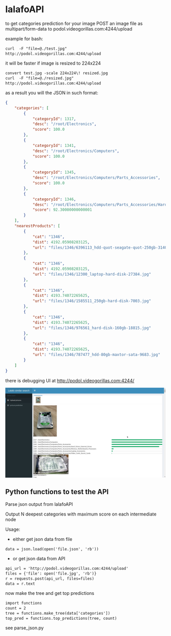 # lalafoAPI

to get categories prediction for your image POST an image file as multipart/form-data to podol.videogorillas.com:4244/upload

example for bash:

```
curl  -F "file=@./test.jpg"   http://podol.videogorillas.com:4244/upload
```

it will be faster if image is resized to 224x224

```
convert test.jpg -scale 224x224\! resized.jpg
curl  -F "file=@./resized.jpg"  http://podol.videogorillas.com:4244/upload
```


as a result you will the JSON in such format:
```json
{
    "categories": [
        {
            "categoryId": 1317,
            "desc": "/root/Electronics",
            "score": 100.0
        },
        {
            "categoryId": 1341,
            "desc": "/root/Electronics/Computers",
            "score": 100.0
        },
        {
            "categoryId": 1345,
            "desc": "/root/Electronics/Computers/Parts_Accessories",
            "score": 100.0
        },
        {
            "categoryId": 1346,
            "desc": "/root/Electronics/Computers/Parts_Accessories/Hard_Drives_External_Drives",
            "score": 92.30000000000001
        }
    ],
    "nearestProducts": [
        {
            "cat": "1346",
            "dist": 4192.05908203125,
            "url": "files/1346/6396113_hdd-quot-seagate-quot-250gb-31408.jpg"
        },
        {
            "cat": "1346",
            "dist": 4192.05908203125,
            "url": "files/1346/12300_laptop-hard-disk-27384.jpg"
        },
        {
            "cat": "1346",
            "dist": 4193.74072265625,
            "url": "files/1346/1585511_250gb-hard-disk-7003.jpg"
        },
        {
            "cat": "1346",
            "dist": 4193.74072265625,
            "url": "files/1346/976561_hard-disk-160gb-18815.jpg"
        },
        {
            "cat": "1346",
            "dist": 4193.74072265625,
            "url": "files/1346/787477_hdd-80gb-maxtor-sata-9683.jpg"
        }
    ]
}
```

there is debugging UI at http://podol.videogorillas.com:4244/ 

![Image of screen](images/screen.jpg)

## Python functions to test the API

Parse json output from lalafoAPI

Output N deepest categories with maximum score on each intermediate node

Usage:
- either get json data from file
```
data = json.load(open('file.json', 'rb'))
```
- or get json data from API
```
api_url = 'http://podol.videogorillas.com:4244/upload'
files = {'file': open('file.jpg', 'rb')}
r = requests.post(api_url, files=files)
data = r.text
```
now make the tree and get top predictions
```
import functions
count = 2
tree = functions.make_tree(data['categories'])
top_pred = functions.top_predictions(tree, count)
```

see parse_json.py